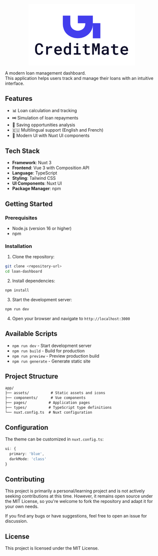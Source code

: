 <div align="center">
  <img src="/public/img/logo.png" alt="Credit Mate Logo" width="350">
</div>

A modern loan management dashboard.  
This application helps users track and manage their loans with an intuitive interface.

## Features

- 📊 Loan calculation and tracking
- ⏭️ Simulation of loan repayments
- 🐖 Saving opportunities analysis
- 🇪🇺 Multilingual support (English and French)
- 🎨 Modern UI with Nuxt UI components

## Tech Stack

- **Framework**: Nuxt 3
- **Frontend**: Vue 3 with Composition API
- **Language**: TypeScript
- **Styling**: Tailwind CSS
- **UI Components**: Nuxt UI
- **Package Manager**: npm

## Getting Started

### Prerequisites

- Node.js (version 16 or higher)
- npm

### Installation

1. Clone the repository:
```bash
git clone <repository-url>
cd loan-dashboard
```

2. Install dependencies:
```bash
npm install
```

3. Start the development server:
```bash
npm run dev
```

4. Open your browser and navigate to `http://localhost:3000`

## Available Scripts

- `npm run dev` - Start development server
- `npm run build` - Build for production
- `npm run preview` - Preview production build
- `npm run generate` - Generate static site

## Project Structure

```
app/
├── assets/          # Static assets and icons
├── components/      # Vue components
├── pages/          # Application pages
├── types/          # TypeScript type definitions
└── nuxt.config.ts  # Nuxt configuration
```

## Configuration

The theme can be customized in `nuxt.config.ts`:

```typescript
ui: {
  primary: 'blue',
  darkMode: 'class'
}
```

## Contributing

This project is primarily a personal/learning project and is not actively seeking contributions at this time. 
However, it remains open source under the MIT License, so you're welcome to fork the repository and adapt it for your own needs.

If you find any bugs or have suggestions, feel free to open an issue for discussion.

## License

This project is licensed under the MIT License.
